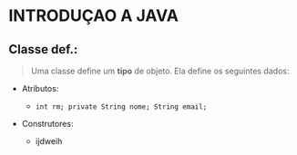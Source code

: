 # INTRODUÇAO A JAVA

## Classe def.:

> Uma classe define um **tipo** de objeto. Ela define os seguintes dados:
- Atributos:
  - `int rm;
      private String nome;
      String email;`

- Construtores:
  - ijdweih